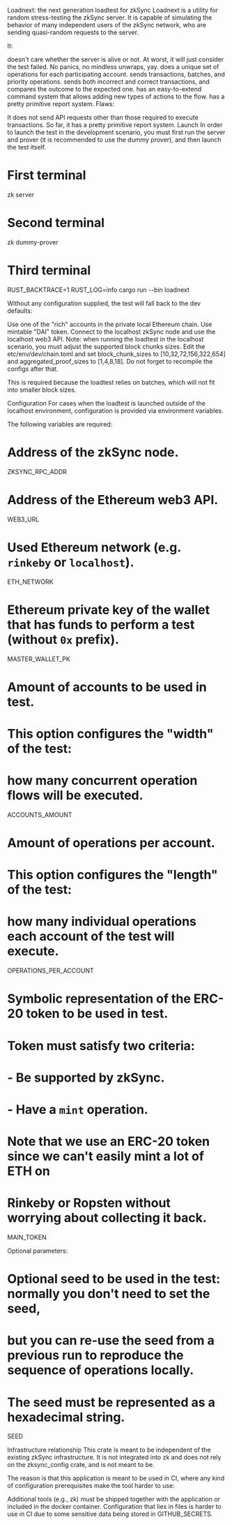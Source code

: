 Loadnext: the next generation loadtest for zkSync
Loadnext is a utility for random stress-testing the zkSync server. It is capable of simulating the behavior of many independent users of the zkSync network, who are sending quasi-random requests to the server.

It:

doesn't care whether the server is alive or not. At worst, it will just consider the test failed. No panics, no mindless unwraps, yay.
does a unique set of operations for each participating account.
sends transactions, batches, and priority operations.
sends both incorrect and correct transactions, and compares the outcome to the expected one.
has an easy-to-extend command system that allows adding new types of actions to the flow.
has a pretty primitive report system.
Flaws:

It does not send API requests other than those required to execute transactions.
So far, it has a pretty primitive report system.
Launch
In order to launch the test in the development scenario, you must first run the server and prover (it is recommended to use the dummy prover), and then launch the test itself.

# First terminal
zk server
# Second terminal
zk dummy-prover
# Third terminal
RUST_BACKTRACE=1 RUST_LOG=info cargo run --bin loadnext

Without any configuration supplied, the test will fall back to the dev defaults:

Use one of the "rich" accounts in the private local Ethereum chain.
Use mintable "DAI" token.
Connect to the localhost zkSync node and use the localhost web3 API.
Note: when running the loadtest in the localhost scenario, you must adjust the supported block chunks sizes. Edit the etc/env/dev/chain.toml and set block_chunk_sizes to [10,32,72,156,322,654] and aggregated_proof_sizes to [1,4,8,18]. Do not forget to recompile the configs after that.

This is required because the loadtest relies on batches, which will not fit into smaller block sizes.

Configuration
For cases when the loadtest is launched outside of the localhost environment, configuration is provided via environment variables.

The following variables are required:

# Address of the zkSync node.
ZKSYNC_RPC_ADDR
# Address of the Ethereum web3 API.
WEB3_URL
# Used Ethereum network (e.g. `rinkeby` or `localhost`).
ETH_NETWORK
# Ethereum private key of the wallet that has funds to perform a test (without `0x` prefix).
MASTER_WALLET_PK
# Amount of accounts to be used in test.
# This option configures the "width" of the test:
# how many concurrent operation flows will be executed.
ACCOUNTS_AMOUNT
# Amount of operations per account.
# This option configures the "length" of the test:
# how many individual operations each account of the test will execute.
OPERATIONS_PER_ACCOUNT
# Symbolic representation of the ERC-20 token to be used in test.
#
# Token must satisfy two criteria:
# - Be supported by zkSync.
# - Have a `mint` operation.
#
# Note that we use an ERC-20 token since we can't easily mint a lot of ETH on
# Rinkeby or Ropsten without worrying about collecting it back.
MAIN_TOKEN

Optional parameters:

# Optional seed to be used in the test: normally you don't need to set the seed,
# but you can re-use the seed from a previous run to reproduce the sequence of operations locally.
# The seed must be represented as a hexadecimal string.
SEED

Infrastructure relationship
This crate is meant to be independent of the existing zkSync infrastructure. It is not integrated into zk and does not rely on the zksync_config crate, and is not meant to be.

The reason is that this application is meant to be used in CI, where any kind of configuration prerequisites make the tool harder to use:

Additional tools (e.g., zk) must be shipped together with the application or included in the docker container.
Configuration that lies in files is harder to use in CI due to some sensitive data being stored in GITHUB_SECRETS.
